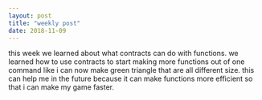 ```yaml
---
layout: post
title: "weekly post"
date: 2018-11-09 
---
```


this week we learned about what contracts can do with functions. we learned how to use contracts to start making more functions out of one command like i can now make green triangle that are all different size. this can help me in the future because it can make functions more efficient so that i can make my game faster.
